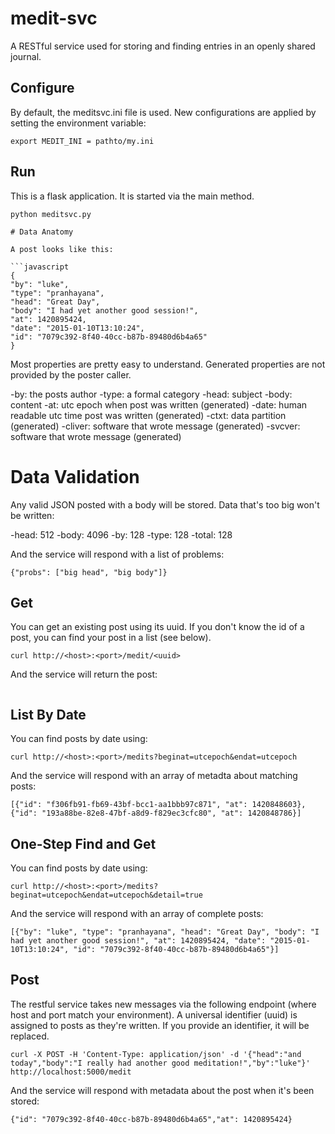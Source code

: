 # medit-svc

A RESTful service used for storing and finding entries in an openly shared journal.

## Configure

By default, the meditsvc.ini file is used. New configurations are applied by setting the environment variable:

```
export MEDIT_INI = pathto/my.ini

```

## Run

This is a flask application. It is started via the main method.
```
python meditsvc.py

# Data Anatomy

A post looks like this:

```javascript
{
"by": "luke",
"type": "pranhayana",
"head": "Great Day",
"body": "I had yet another good session!",
"at": 1420895424,
"date": "2015-01-10T13:10:24",
"id": "7079c392-8f40-40cc-b87b-89480d6b4a65"
}
```

Most properties are pretty easy to understand. Generated properties are not provided by the poster caller.

-by: the posts author
-type: a formal category
-head: subject
-body: content
-at: utc epoch when post was written (generated)
-date: human readable utc time post was written (generated)
-ctxt: data partition (generated)
-cliver: software that wrote message (generated)
-svcver: software that wrote message (generated)

# Data Validation

Any valid JSON posted with a body will be stored. Data that's too big won't be written:

-head: 512
-body: 4096
-by: 128
-type: 128
-total: 128

And the service will respond with a list of problems:

```
{"probs": ["big head", "big body"]}
```

## Get

You can get an existing post using its uuid. If you don't know the id of a post, you can find your post in a list (see below).

```
curl http://<host>:<port>/medit/<uuid>
```

And the service will return the post:

```
```

## List By Date

You can find posts by date using:

```
curl http://<host>:<port>/medits?beginat=utcepoch&endat=utcepoch
```

And the service will respond with an array of metadta about matching posts:

```
[{"id": "f306fb91-fb69-43bf-bcc1-aa1bbb97c871", "at": 1420848603}, {"id": "193a88be-82e8-47bf-a8d9-f829ec3cfc80", "at": 1420848786}]
```

## One-Step Find and Get

You can find posts by date using:

```
curl http://<host>:<port>/medits?beginat=utcepoch&endat=utcepoch&detail=true
```

And the service will respond with an array of complete posts:

```
[{"by": "luke", "type": "pranhayana", "head": "Great Day", "body": "I had yet another good session!", "at": 1420895424, "date": "2015-01-10T13:10:24", "id": "7079c392-8f40-40cc-b87b-89480d6b4a65"}]
```

## Post 

The restful service takes new messages via the following endpoint (where host and port match your environment).
A universal identifier (uuid) is assigned to posts as they're written. If you provide an identifier, it will be replaced.

```
curl -X POST -H 'Content-Type: application/json' -d '{"head":"and today","body":"I really had another good meditation!","by":"luke"}' http://localhost:5000/medit
```
And the service will respond with metadata about the post when it's been stored:
```
{"id": "7079c392-8f40-40cc-b87b-89480d6b4a65","at": 1420895424}
```
